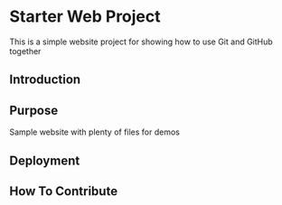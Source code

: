 # Starter Web Project

This is a simple website project for showing how to use Git and GitHub together

## Introduction

## Purpose

Sample website with plenty of files for demos

## Deployment

## How To Contribute

